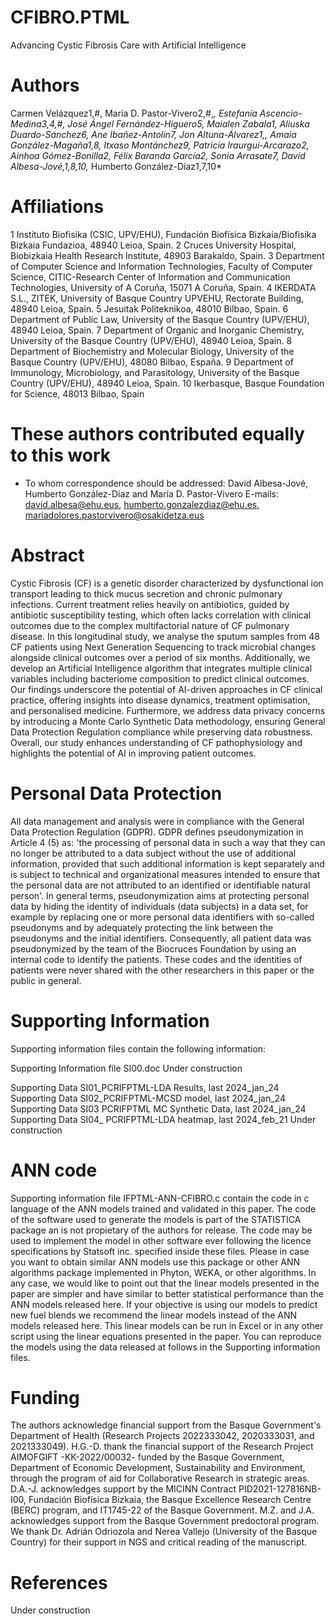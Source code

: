 # CFIBRO.PTML
Advancing Cystic Fibrosis Care with Artificial Intelligence


# Authors
Carmen Velázquez1,#, María D. Pastor-Vivero2,#,*, Estefanía Ascencio-Medina3,4,#, 
José Ángel Fernández-Higuero5, Maialen Zabala1, Aliuska Duardo-Sánchez6, Ane Ibañez-Antolín7, Jon Altuna-Álvarez1,, Amaia González-Magaña1,8, Itxaso Montánchez9, Patricia Iraurgui-Arcarazo2, Ainhoa Gómez-Bonilla2, Félix Baranda García2, Sonia Arrasate7, David Albesa-Jové,1,8,10,* Humberto González-Díaz1,7,10*



# Affiliations
1 Instituto Biofisika (CSIC, UPV/EHU), Fundación Biofísica Bizkaia/Biofisika Bizkaia Fundazioa, 48940 Leioa, Spain.
2 Cruces University Hospital, Biobizkaia Health Research Institute, 48903 Barakaldo, Spain.
3 Department of Computer Science and Information Technologies, Faculty of Computer Science, CITIC-Research Center of Information and Communication Technologies, University of A Coruña, 15071 A Coruña, Spain.
4 IKERDATA S.L., ZITEK, University of Basque Country UPVEHU, Rectorate Building, 48940 Leioa, Spain.
5 Jesuitak Politeknikoa, 48010 Bilbao, Spain.
6 Department of Public Law, University of the Basque Country (UPV/EHU), 48940 Leioa, Spain.
7 Department of Organic and Inorganic Chemistry, University of the Basque Country (UPV/EHU), 48940 Leioa, Spain.
8 Department of Biochemistry and Molecular Biology, University of the Basque Country (UPV/EHU), 48080 Bilbao, España.
9 Department of Immunology, Microbiology, and Parasitology, University of the Basque Country (UPV/EHU), 48940 Leioa, Spain. 
10 Ikerbasque, Basque Foundation for Science, 48013 Bilbao, Spain

# These authors contributed equally to this work
* To whom correspondence should be addressed: David Albesa-Jové, Humberto González-Díaz and María D. Pastor-Vivero
E-mails: 
david.albesa@ehu.eus, 
humberto.gonzalezdiaz@ehu.es, 
mariadolores.pastorvivero@osakidetza.eus 

# Abstract
Cystic Fibrosis (CF) is a genetic disorder characterized by dysfunctional ion transport leading to thick mucus secretion and chronic pulmonary infections. Current treatment relies heavily on antibiotics, guided by antibiotic susceptibility testing, which often lacks correlation with clinical outcomes due to the complex multifactorial nature of CF pulmonary disease. In this longitudinal study, we analyse the sputum samples from 48 CF patients using Next Generation Sequencing to track microbial changes alongside clinical outcomes over a period of six months. Additionally, we develop an Artificial Intelligence algorithm that integrates multiple clinical variables including bacteriome composition to predict clinical outcomes. Our findings underscore the potential of AI-driven approaches in CF clinical practice, offering insights into disease dynamics, treatment optimisation, and personalised medicine. Furthermore, we address data privacy concerns by introducing a Monte Carlo Synthetic Data methodology, ensuring General Data Protection Regulation compliance while preserving data robustness. Overall, our study enhances understanding of CF pathophysiology and highlights the potential of AI in improving patient outcomes.



# Personal Data Protection

All data management and analysis were in compliance with the General Data Protection Regulation (GDPR). GDPR defines pseudonymization in Article 4 (5) as: 'the processing of personal data in such a way that they can no longer be attributed to a data subject without the use of additional information, provided that such additional information is kept separately and is subject to technical and organizational measures intended to ensure that the personal data are not attributed to an identified or identifiable natural person'. In general terms, pseudonymization aims at protecting personal data by hiding the identity of individuals (data subjects) in a data set, for example by replacing one or more personal data identifiers with so-called pseudonyms and by adequately protecting the link between the pseudonyms and the initial identifiers. Consequently, all patient data was pseudonymized by the team of the Biocruces Foundation by using an internal code to identify the patients. These codes and the identities of patients were never shared with the other researchers in this paper or the public in general. 

# Supporting Information
Supporting information files contain the following information:

Supporting Information file SI00.doc
Under construction

Supporting Data SI01_PCRIFPTML-LDA Results, last 2024_jan_24
Supporting Data SI02_PCRIFPTML-MCSD model, last 2024_jan_24
Supporting Data SI03 PCRIFPTML MC Synthetic Data, last 2024_jan_24
Supporting Data SI04_ PCRIFPTML-LDA heatmap, last 2024_feb_21
Under construction

# ANN code
Supporting information file IFPTML-ANN-CFIBRO.c contain the code in c language of the ANN models trained and validated in this paper. The code of the software used to generate the models is part of the STATISTICA package an is not propietary of the authors for release. The code may be used to implement the model in other software ever following the licence specifications by Statsoft inc. specified inside these files. Please in case you want to obtain similar ANN models use this package or other ANN algorithms package implemented in Phyton, WEKA, or other algorithms. In any case, we would like to point out that the linear models presented in the paper are simpler and have similar to better statistical performance than the ANN models released here. If your objective is using our models to predict new fuel blends we recommend the linear models instead of the ANN models released here. This linear models can be run in Excel or in any other script using the linear equations presented in the paper. You can reproduce the models using the data released at follows in the Supporting information files.

# Funding
The authors acknowledge financial support from the Basque Government's Department of Health (Research Projects 2022333042, 2020333031, and 2021333049). H.G.-D. thank the financial support of the Research Project AIMOFGIFT -KK-2022/00032- funded by the Basque Government, Department of Economic Development, Sustainability and Environment, through the program of aid for Collaborative Research in strategic areas. D.A.-J. acknowledges support by the MICINN Contract PID2021-127816NB-I00, Fundación Biofísica Bizkaia, the Basque Excellence Research Centre (BERC) program, and IT1745-22 of the Basque Government. M.Z. and J.A. acknowledges support from the Basque Government predoctoral program. We thank Dr. Adrián Odriozola and Nerea Vallejo (University of the Basque Country) for their support in NGS and critical reading of the manuscript.

# References
Under construction


